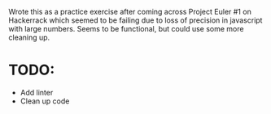 Wrote this as a practice exercise after coming across Project Euler #1 on Hackerrack which seemed to be failing due to loss of precision in javascript with large numbers. Seems to be functional, but could use some more cleaning up.

# TODO:

- Add linter
- Clean up code
